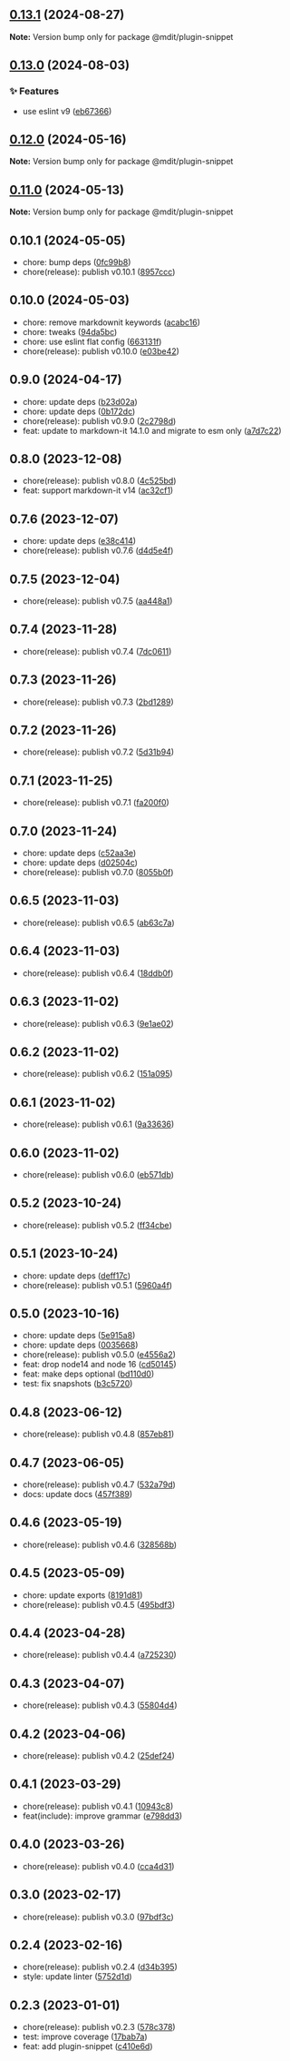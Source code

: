 ## [0.13.1](https://github.com/mdit-plugins/mdit-plugins/compare/v0.13.0...v0.13.1) (2024-08-27)

**Note:** Version bump only for package @mdit/plugin-snippet

## [0.13.0](https://github.com/mdit-plugins/mdit-plugins/compare/v0.12.0...v0.13.0) (2024-08-03)

### ✨ Features

- use eslint v9 ([eb67366](https://github.com/mdit-plugins/mdit-plugins/commit/eb6736684f55eff2fb6e5ae7df3b564007c1de9f))

## [0.12.0](https://github.com/mdit-plugins/mdit-plugins/compare/v0.11.0...v0.12.0) (2024-05-16)

**Note:** Version bump only for package @mdit/plugin-snippet

## [0.11.0](https://github.com/mdit-plugins/mdit-plugins/compare/v0.10.1...v0.11.0) (2024-05-13)

**Note:** Version bump only for package @mdit/plugin-snippet

## 0.10.1 (2024-05-05)

- chore: bump deps ([0fc99b8](https://github.com/mdit-plugins/mdit-plugins/commit/0fc99b8))
- chore(release): publish v0.10.1 ([8957ccc](https://github.com/mdit-plugins/mdit-plugins/commit/8957ccc))

## 0.10.0 (2024-05-03)

- chore: remove markdownit keywords ([acabc16](https://github.com/mdit-plugins/mdit-plugins/commit/acabc16))
- chore: tweaks ([94da5bc](https://github.com/mdit-plugins/mdit-plugins/commit/94da5bc))
- chore: use eslint flat config ([663131f](https://github.com/mdit-plugins/mdit-plugins/commit/663131f))
- chore(release): publish v0.10.0 ([e03be42](https://github.com/mdit-plugins/mdit-plugins/commit/e03be42))

## 0.9.0 (2024-04-17)

- chore: update deps ([b23d02a](https://github.com/mdit-plugins/mdit-plugins/commit/b23d02a))
- chore: update deps ([0b172dc](https://github.com/mdit-plugins/mdit-plugins/commit/0b172dc))
- chore(release): publish v0.9.0 ([2c2798d](https://github.com/mdit-plugins/mdit-plugins/commit/2c2798d))
- feat: update to markdown-it 14.1.0 and migrate to esm only ([a7d7c22](https://github.com/mdit-plugins/mdit-plugins/commit/a7d7c22))

## 0.8.0 (2023-12-08)

- chore(release): publish v0.8.0 ([4c525bd](https://github.com/mdit-plugins/mdit-plugins/commit/4c525bd))
- feat: support markdown-it v14 ([ac32cf1](https://github.com/mdit-plugins/mdit-plugins/commit/ac32cf1))

## 0.7.6 (2023-12-07)

- chore: update deps ([e38c414](https://github.com/mdit-plugins/mdit-plugins/commit/e38c414))
- chore(release): publish v0.7.6 ([d4d5e4f](https://github.com/mdit-plugins/mdit-plugins/commit/d4d5e4f))

## 0.7.5 (2023-12-04)

- chore(release): publish v0.7.5 ([aa448a1](https://github.com/mdit-plugins/mdit-plugins/commit/aa448a1))

## 0.7.4 (2023-11-28)

- chore(release): publish v0.7.4 ([7dc0611](https://github.com/mdit-plugins/mdit-plugins/commit/7dc0611))

## 0.7.3 (2023-11-26)

- chore(release): publish v0.7.3 ([2bd1289](https://github.com/mdit-plugins/mdit-plugins/commit/2bd1289))

## 0.7.2 (2023-11-26)

- chore(release): publish v0.7.2 ([5d31b94](https://github.com/mdit-plugins/mdit-plugins/commit/5d31b94))

## 0.7.1 (2023-11-25)

- chore(release): publish v0.7.1 ([fa200f0](https://github.com/mdit-plugins/mdit-plugins/commit/fa200f0))

## 0.7.0 (2023-11-24)

- chore: update deps ([c52aa3e](https://github.com/mdit-plugins/mdit-plugins/commit/c52aa3e))
- chore: update deps ([d02504c](https://github.com/mdit-plugins/mdit-plugins/commit/d02504c))
- chore(release): publish v0.7.0 ([8055b0f](https://github.com/mdit-plugins/mdit-plugins/commit/8055b0f))

## 0.6.5 (2023-11-03)

- chore(release): publish v0.6.5 ([ab63c7a](https://github.com/mdit-plugins/mdit-plugins/commit/ab63c7a))

## 0.6.4 (2023-11-03)

- chore(release): publish v0.6.4 ([18ddb0f](https://github.com/mdit-plugins/mdit-plugins/commit/18ddb0f))

## 0.6.3 (2023-11-02)

- chore(release): publish v0.6.3 ([9e1ae02](https://github.com/mdit-plugins/mdit-plugins/commit/9e1ae02))

## 0.6.2 (2023-11-02)

- chore(release): publish v0.6.2 ([151a095](https://github.com/mdit-plugins/mdit-plugins/commit/151a095))

## 0.6.1 (2023-11-02)

- chore(release): publish v0.6.1 ([9a33636](https://github.com/mdit-plugins/mdit-plugins/commit/9a33636))

## 0.6.0 (2023-11-02)

- chore(release): publish v0.6.0 ([eb571db](https://github.com/mdit-plugins/mdit-plugins/commit/eb571db))

## 0.5.2 (2023-10-24)

- chore(release): publish v0.5.2 ([ff34cbe](https://github.com/mdit-plugins/mdit-plugins/commit/ff34cbe))

## 0.5.1 (2023-10-24)

- chore: update deps ([deff17c](https://github.com/mdit-plugins/mdit-plugins/commit/deff17c))
- chore(release): publish v0.5.1 ([5960a4f](https://github.com/mdit-plugins/mdit-plugins/commit/5960a4f))

## 0.5.0 (2023-10-16)

- chore: update deps ([5e915a8](https://github.com/mdit-plugins/mdit-plugins/commit/5e915a8))
- chore: update deps ([0035668](https://github.com/mdit-plugins/mdit-plugins/commit/0035668))
- chore(release): publish v0.5.0 ([e4556a2](https://github.com/mdit-plugins/mdit-plugins/commit/e4556a2))
- feat: drop node14 and node 16 ([cd50145](https://github.com/mdit-plugins/mdit-plugins/commit/cd50145))
- feat: make deps optional ([bd110d0](https://github.com/mdit-plugins/mdit-plugins/commit/bd110d0))
- test: fix snapshots ([b3c5720](https://github.com/mdit-plugins/mdit-plugins/commit/b3c5720))

## 0.4.8 (2023-06-12)

- chore(release): publish v0.4.8 ([857eb81](https://github.com/mdit-plugins/mdit-plugins/commit/857eb81))

## 0.4.7 (2023-06-05)

- chore(release): publish v0.4.7 ([532a79d](https://github.com/mdit-plugins/mdit-plugins/commit/532a79d))
- docs: update docs ([457f389](https://github.com/mdit-plugins/mdit-plugins/commit/457f389))

## 0.4.6 (2023-05-19)

- chore(release): publish v0.4.6 ([328568b](https://github.com/mdit-plugins/mdit-plugins/commit/328568b))

## 0.4.5 (2023-05-09)

- chore: update exports ([8191d81](https://github.com/mdit-plugins/mdit-plugins/commit/8191d81))
- chore(release): publish v0.4.5 ([495bdf3](https://github.com/mdit-plugins/mdit-plugins/commit/495bdf3))

## 0.4.4 (2023-04-28)

- chore(release): publish v0.4.4 ([a725230](https://github.com/mdit-plugins/mdit-plugins/commit/a725230))

## 0.4.3 (2023-04-07)

- chore(release): publish v0.4.3 ([55804d4](https://github.com/mdit-plugins/mdit-plugins/commit/55804d4))

## 0.4.2 (2023-04-06)

- chore(release): publish v0.4.2 ([25def24](https://github.com/mdit-plugins/mdit-plugins/commit/25def24))

## 0.4.1 (2023-03-29)

- chore(release): publish v0.4.1 ([10943c8](https://github.com/mdit-plugins/mdit-plugins/commit/10943c8))
- feat(include): improve grammar ([e798dd3](https://github.com/mdit-plugins/mdit-plugins/commit/e798dd3))

## 0.4.0 (2023-03-26)

- chore(release): publish v0.4.0 ([cca4d31](https://github.com/mdit-plugins/mdit-plugins/commit/cca4d31))

## 0.3.0 (2023-02-17)

- chore(release): publish v0.3.0 ([97bdf3c](https://github.com/mdit-plugins/mdit-plugins/commit/97bdf3c))

## 0.2.4 (2023-02-16)

- chore(release): publish v0.2.4 ([d34b395](https://github.com/mdit-plugins/mdit-plugins/commit/d34b395))
- style: update linter ([5752d1d](https://github.com/mdit-plugins/mdit-plugins/commit/5752d1d))

## 0.2.3 (2023-01-01)

- chore(release): publish v0.2.3 ([578c378](https://github.com/mdit-plugins/mdit-plugins/commit/578c378))
- test: improve coverage ([17bab7a](https://github.com/mdit-plugins/mdit-plugins/commit/17bab7a))
- feat: add plugin-snippet ([c410e6d](https://github.com/mdit-plugins/mdit-plugins/commit/c410e6d))
